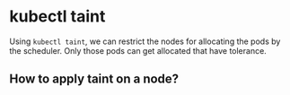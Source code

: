 # kubectl taint
Using `kubectl taint`, we can restrict the nodes for allocating the pods by the scheduler. Only those pods can get allocated that have tolerance.

## How to apply taint on a node?
